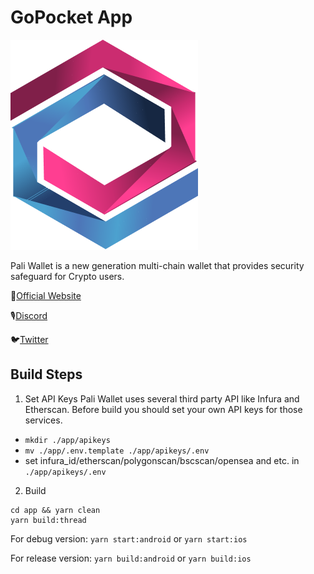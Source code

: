 # GoPocket App

![logo](logo.png)

Pali Wallet is a new generation multi-chain wallet that provides security safeguard for Crypto users.

🔗[Official Website](https://paliwallet.com/)

🎙[Discord](https://discord.gg/syscoin)

🐦[Twitter](https://twitter.com/PaliWallet)

## Build Steps

1. Set API Keys
   Pali Wallet uses several third party API like Infura and Etherscan. Before build you should set your own API keys for those services.

- `mkdir ./app/apikeys`
- `mv ./app/.env.template ./app/apikeys/.env`
- set infura_id/etherscan/polygonscan/bscscan/opensea and etc. in `./app/apikeys/.env`

2. Build

```
cd app && yarn clean
yarn build:thread
```

For debug version:
`yarn start:android`
or
`yarn start:ios`

For release version:
`yarn build:android`
or
`yarn build:ios`
